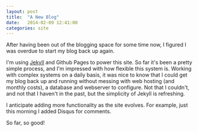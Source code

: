 ```yaml
---
layout: post
title:  "A New Blog"
date:   2014-02-09 12:41:00
categories: site
---
```


After having been out of the blogging space for some time now, I figured I was overdue to start my blog back up again.

I'm using [Jekyll](http://jekyllrb.com) and Github Pages to power this site. So far it's been a pretty simple process, and I'm impressed with how flexible this system is. Working with complex systems on a daily basis, it was nice to know that I could get my blog back up and running without messing with web hosting (and monthly costs), a database and webserver to configure. Not that I couldn't, and not that I haven't in the past, but the simplicity of Jekyll is refreshing.

I anticipate adding more functionality as the site evolves. For example, just this morning I added Disqus for comments.

So far, so good!